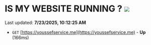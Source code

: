# IS MY WEBSITE RUNNING ? [![](https://img.shields.io/static/v1?label=Sponsor&message=%E2%9D%A4&logo=GitHub&color=%23fe8e86)](https://github.com/sponsors/Youssef-Lehmam)

Last updated: **7/23/2025, 10:12:25 AM**

- `GET` [https://youssefservice.me](https://youssefservice.me) - **Up** (166ms)
